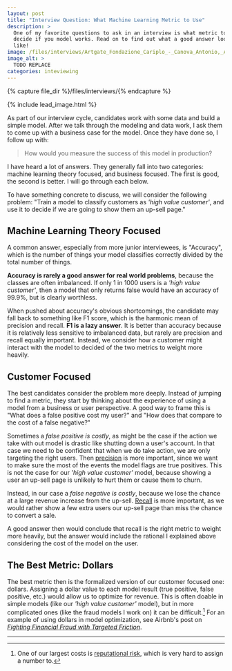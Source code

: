 ```yaml
---
layout: post
title: "Interview Question: What Machine Learning Metric to Use"
description: >
  One of my favorite questions to ask in an interview is what metric to use to
  decide if you model works. Read on to find out what a good answer looks
  like!
image: /files/interviews/Artgate_Fondazione_Cariplo_-_Canova_Antonio,_Allegoria_della_Giustizia.jpg
image_alt: >
  TODO REPLACE
categories: inteviewing
---
```


{% capture file_dir %}/files/interviews/{% endcapture %}

{% include lead_image.html %}

As part of our interview cycle, candidates work with some data and build a
simple model. After we talk through the modeling and data work, I ask them to
come up with a business case for the model. Once they have done so, I follow
up with:

> How would you measure the success of this model in production?

I have heard a lot of answers. They generally fall into two categories: machine learning
theory focused, and business focused. The first is good, the second is better.
I will go through each below.

To have something concrete to discuss, we will consider the following problem:
"Train a model to classify customers as _'high value customer'_, and use it to
decide if we are going to show them an up-sell page."

## Machine Learning Theory Focused

A common answer, especially from more junior interviewees, is "Accuracy",
which is the number of things your model classifies correctly divided by the
total number of things.

**Accuracy is rarely a good answer for real world problems**, because the
classes are often imbalanced. If only 1 in 1000 users is a _'high value
customer'_, then a model that only returns false would have an accuracy of
99.9%, but is clearly worthless.

When pushed about accuracy's obvious shortcomings, the candidate may fall back
to something like F1 score, which is the harmonic mean of precision and
recall. **F1 is a lazy answer**. It is better than accuracy because it is
relatively less sensitive to imbalanced data, but rarely are precision and
recall equally important. Instead, we consider how a customer might interact
with the model to decided of the two metrics to weight more heavily.

## Customer Focused

The best candidates consider the problem more deeply. Instead of jumping to
find a metric, they start by thinking about the experience of using a model
from a business or user perspective. A good way to frame this is "What does a
false positive cost my user?" and "How does that compare to the cost of a
false negative?" 

Sometimes a _false positive is costly_, as might be the case if the action we
take with out model is drastic like shutting down a user's account. In that
case we need to be confident that when we do take action, we are only
targeting the right users. Then [precision][precision] is more important,
since we want to make sure the most of the events the model flags are true
positives. This is not the case for our _'high value customer'_ model, because
showing a user an up-sell page is unlikely to hurt them or cause them to
churn.

[precision]: https://en.wikipedia.org/wiki/Precision_and_recall#Recall 

Instead, in our case a _false negative is costly_, because we lose the chance
at a large revenue increase from the up-sell. [Recall][recall] is more
important, as we would rather show a few extra users our up-sell page than
miss the chance to convert a sale.

[recall]: https://en.wikipedia.org/wiki/Precision_and_recall#Recall 

A good answer then would conclude that recall is the right metric to weight
more heavily, but the answer would include the rational I explained above
considering the cost of the model on the user.

## The Best Metric: Dollars

The best metric then is the formalized version of our customer focused one:
dollars. Assigning a dollar value to each model result (true positive, false
positive, etc.) would allow us to optimize for revenue. This is often doable
in simple models (like our _'high value customer'_ model), but in more
complicated ones (like the fraud models I work on) it can be difficult.[^1]
For an example of using dollars in model optimization, see Airbnb's post on
[_Fighting Financial Fraud with Targeted Friction_][airbnb].

[airbnb]: https://medium.com/airbnb-engineering/fighting-financial-fraud-with-targeted-friction-82d950d8900e

---

[^1]: One of our largest costs is [reputational risk][rep_risk], which is very hard to assign a number to.

[rep_risk]: https://en.wikipedia.org/wiki/Reputational_risk
